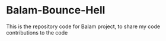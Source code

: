 # Balam-Bounce-Hell
This is the repository code for Balam project, to share my code contributions to the code
